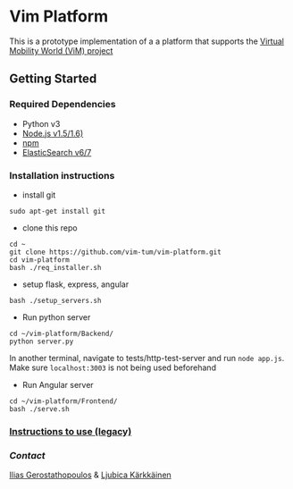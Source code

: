 # Vim Platform

This is a prototype implementation of a a platform that supports the [Virtual Mobility World (ViM) project](https://vim-project.org/)

## Getting Started

### Required Dependencies
- Python v3
- [Node.js v1.5/1.6)](https://nodejs.org/en/download/)
- [npm](https://www.npmjs.com/get-npm)
- [ElasticSearch v6/7](https://www.elastic.co/products/elasticsearch)

### Installation instructions
* install git
```
sudo apt-get install git
```
* clone this repo
```
cd ~
git clone https://github.com/vim-tum/vim-platform.git
cd vim-platform
bash ./req_installer.sh
```
* setup flask, express, angular
```
bash ./setup_servers.sh
```
* Run python server
```
cd ~/vim-platform/Backend/
python server.py
```
In another terminal, navigate to tests/http-test-server and run `node app.js`. Make sure `localhost:3003` is not being used beforehand


* Run Angular server
```
cd ~/vim-platform/Frontend/
bash ./serve.sh
```

### [Instructions to use (legacy)](https://github.com/alinaciuysal/OEDA/wiki/Instructions-to-use)


### _Contact_
[Ilias Gerostathopoulos](http://www4.in.tum.de/~gerostat/) & [Ljubica Kärkkäinen](https://www.cm.in.tum.de/en/research-group/ljubicak/)
